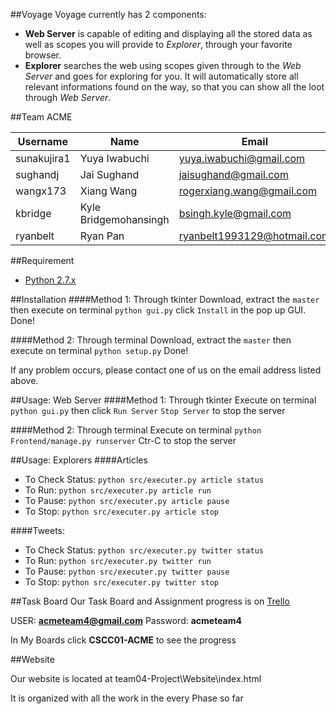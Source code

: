 ##Voyage
Voyage currently has 2 components:
* __Web Server__ is capable of editing and displaying all the stored data as well as scopes you will provide to _Explorer_, through your favorite browser. 
* __Explorer__ searches the web using scopes given through to the _Web Server_ and goes for exploring for you. It will automatically store all relevant informations found on the way, so that you can show all the loot through _Web Server_.

##Team ACME

Username  |Name | Email
--------------|-------------------|--------------------------
sunakujira1 | Yuya Iwabuchi | yuya.iwabuchi@gmail.com
sughandj | Jai Sughand | jaisughand@gmail.com
wangx173 | Xiang Wang | rogerxiang.wang@gmail.com
kbridge | Kyle Bridgemohansingh | bsingh.kyle@gmail.com
ryanbelt | Ryan Pan | ryanbelt1993129@hotmail.com

##Requirement

* [Python 2.7.x](https://www.python.org/downloads/release/python-278/) 

##Installation
####Method 1: Through tkinter
Download, extract the `master` then execute on terminal `python gui.py`
click `Install` in the pop up GUI.
Done!

####Method 2: Through terminal
Download, extract the `master` then execute on terminal `python setup.py` 
Done!

If any problem occurs, please contact one of us on the email address listed above.

##Usage: Web Server
####Method 1: Through tkinter
Execute on terminal `python gui.py` then click `Run Server`
`Stop Server` to stop the server

####Method 2: Through terminal
Execute on terminal `python Frontend/manage.py runserver`
Ctr-C to stop the server

##Usage: Explorers
####Articles
* To Check Status: `python src/executer.py article status`
* To Run: `python src/executer.py article run`
* To Pause: `python src/executer.py article pause`
* To Stop: `python src/executer.py article stop`

####Tweets:
* To Check Status: `python src/executer.py twitter status`
* To Run: `python src/executer.py twitter run`
* To Pause: `python src/executer.py twitter pause`
* To Stop: `python src/executer.py twitter stop`

##Task Board
Our Task Board and Assignment progress is on [Trello](https://trello.com/b/Y08lMCXy/cscc01-acme)

USER: **acmeteam4@gmail.com** Password: **acmeteam4**

In My Boards click **CSCC01-ACME** to see the progress

##Website

Our website is located at team04-Project\Website\index.html

It is organized with all the work in the every Phase so far
